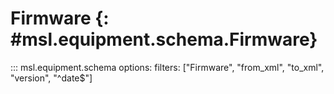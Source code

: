 # Firmware {: #msl.equipment.schema.Firmware}
::: msl.equipment.schema
    options:
        filters: ["Firmware", "from_xml", "to_xml", "version", "^date$"]
